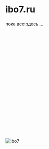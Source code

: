 # ibo7.ru 

[пока все здесь …](docs/PointOfEntry.html)

<div style="margin-top: 350px"></div>

![ibo7](https://1.bp.blogspot.com/-gM3z0rfBcwM/XrhZjGp5ntI/AAAAAAAAFXw/kLozgljeZLoHai2a-VhyyrQLUmNZ72kFQCLcBGAsYHQ/s320/IMG_ibo7-circle.png)

